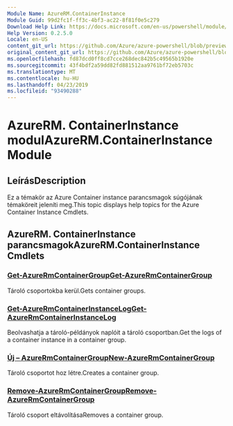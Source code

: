 ```yaml
---
Module Name: AzureRM.ContainerInstance
Module Guid: 99d2fc1f-ff3c-4bf3-ac22-8f81f0e5c279
Download Help Link: https://docs.microsoft.com/en-us/powershell/module/azurerm.containerinstance
Help Version: 0.2.5.0
Locale: en-US
content_git_url: https://github.com/Azure/azure-powershell/blob/preview/src/ResourceManager/ContainerInstance/Commands.ContainerInstance/help/AzureRM.ContainerInstance.md
original_content_git_url: https://github.com/Azure/azure-powershell/blob/preview/src/ResourceManager/ContainerInstance/Commands.ContainerInstance/help/AzureRM.ContainerInstance.md
ms.openlocfilehash: fd87dcd0ff8cd7cce268dec842b5c49565b1920e
ms.sourcegitcommit: 43f4bdf2a59dd82fd881512aa9761bf72eb5703c
ms.translationtype: MT
ms.contentlocale: hu-HU
ms.lasthandoff: 04/23/2019
ms.locfileid: "93490288"
---
```

# <span data-ttu-id="a179c-101">AzureRM. ContainerInstance modul</span><span class="sxs-lookup"><span data-stu-id="a179c-101">AzureRM.ContainerInstance Module</span></span>
## <span data-ttu-id="a179c-102">Leírás</span><span class="sxs-lookup"><span data-stu-id="a179c-102">Description</span></span>
<span data-ttu-id="a179c-103">Ez a témakör az Azure Container instance parancsmagok súgójának témaköreit jeleníti meg.</span><span class="sxs-lookup"><span data-stu-id="a179c-103">This topic displays help topics for the Azure Container Instance Cmdlets.</span></span>

## <span data-ttu-id="a179c-104">AzureRM. ContainerInstance parancsmagok</span><span class="sxs-lookup"><span data-stu-id="a179c-104">AzureRM.ContainerInstance Cmdlets</span></span>
### [<span data-ttu-id="a179c-105">Get-AzureRmContainerGroup</span><span class="sxs-lookup"><span data-stu-id="a179c-105">Get-AzureRmContainerGroup</span></span>](Get-AzureRmContainerGroup.md)
<span data-ttu-id="a179c-106">Tároló csoportokba kerül.</span><span class="sxs-lookup"><span data-stu-id="a179c-106">Gets container groups.</span></span>

### [<span data-ttu-id="a179c-107">Get-AzureRmContainerInstanceLog</span><span class="sxs-lookup"><span data-stu-id="a179c-107">Get-AzureRmContainerInstanceLog</span></span>](Get-AzureRmContainerInstanceLog.md)
<span data-ttu-id="a179c-108">Beolvashatja a tároló-példányok naplóit a tároló csoportban.</span><span class="sxs-lookup"><span data-stu-id="a179c-108">Get the logs of a container instance in a container group.</span></span>

### [<span data-ttu-id="a179c-109">Új – AzureRmContainerGroup</span><span class="sxs-lookup"><span data-stu-id="a179c-109">New-AzureRmContainerGroup</span></span>](New-AzureRmContainerGroup.md)
<span data-ttu-id="a179c-110">Tároló csoportot hoz létre.</span><span class="sxs-lookup"><span data-stu-id="a179c-110">Creates a container group.</span></span>

### [<span data-ttu-id="a179c-111">Remove-AzureRmContainerGroup</span><span class="sxs-lookup"><span data-stu-id="a179c-111">Remove-AzureRmContainerGroup</span></span>](Remove-AzureRmContainerGroup.md)
<span data-ttu-id="a179c-112">Tároló csoport eltávolítása</span><span class="sxs-lookup"><span data-stu-id="a179c-112">Removes a container group.</span></span>

